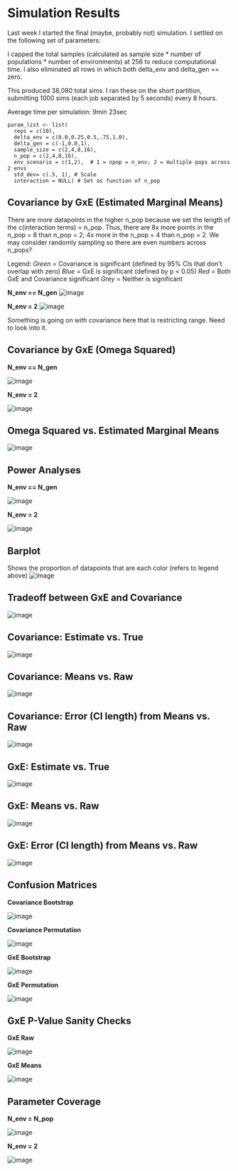 # Simulation Results

Last week I started the final (maybe, probably not) simulation. I settled on the following set of parameters: 

I capped the total samples (calculated as sample size * number of populations * number of environments) at 256 to reduce computational time.
I also eliminated all rows in which both delta_env and delta_gen == zero. 

This produced 38,080 total sims. I ran these on the short partition, submitting 1000 sims (each job separated by 5 seconds) every 8 hours. 

Average time per simulation: 9min 23sec

```{params}
param_list <- list( 
  reps = c(10), 
  delta_env = c(0.0,0.25,0.5,.75,1.0), 
  delta_gen = c(-1,0.0,1),
  sample_size = c(2,4,8,16), 
  n_pop = c(2,4,8,16),
  env_scenario = c(1,2),  # 1 = npop = n_env; 2 = multiple pops across 2 envs
  std_dev= c(.5, 1), # Scale
  interaction = NULL) # Set as function of n_pop
```
## Covariance by GxE (Estimated Marginal Means)

There are more datapoints in the higher n_pop because we set the length of the c(interaction terms) = n_pop. Thus, there are 8x more points in the n_pop = 8 than n_pop = 2; 4x more in the n_pop = 4 than n_pop = 2. We may consider randomly sampling so there are even numbers across n_pops?    

Legend: 
*Green* = Covariance is significant (defined by 95% CIs that don't overlap with zero)
*Blue* = GxE is significant (defined by p < 0.05)
*Red* = Both GxE and Covariance significant
*Grey* = Neither is significant

**N_env == N_gen**
![image](https://github.com/RCN-ECS/CnGV/blob/master/results/notebook_figs/923_CovGxE1.png)

**N_env = 2**
![image](https://github.com/RCN-ECS/CnGV/blob/master/results/notebook_figs/923_CovGxE2.png)

Something is going on with covariance here that is restricting range. Need to look into it.

## Covariance by GxE (Omega Squared)

**N_env == N_gen**

![image](https://github.com/RCN-ECS/CnGV/blob/master/results/notebook_figs/923_CovGxE_omega1.png)

**N_env = 2**

![image](https://github.com/RCN-ECS/CnGV/blob/master/results/notebook_figs/923_CovGxE_Omega2.png)

## Omega Squared vs. Estimated Marginal Means
![image](https://github.com/RCN-ECS/CnGV/blob/master/results/notebook_figs/923_AnovavsEmm.png)

## Power Analyses

**N_env == N_gen**

![image](https://github.com/RCN-ECS/CnGV/blob/master/results/notebook_figs/923_Power.png)

**N_env = 2**

![image](https://github.com/RCN-ECS/CnGV/blob/master/results/notebook_figs/923_Power_envscenario2.png)

## Barplot
Shows the proportion of datapoints that are each color (refers to legend above)
![image](https://github.com/RCN-ECS/CnGV/blob/master/results/notebook_figs/923_PowerBarplot.png)

## Tradeoff between GxE and Covariance
![image](https://github.com/RCN-ECS/CnGV/blob/master/results/notebook_figs/923_CovVSGxE.png)

## Covariance: Estimate vs. True
![image](https://github.com/RCN-ECS/CnGV/blob/master/results/notebook_figs/923_CovRawvsTrue.png)

## Covariance: Means vs. Raw 
![image](https://github.com/RCN-ECS/CnGV/blob/master/results/notebook_figs/923_CovMeansVSRaw.png)

## Covariance: Error (CI length) from Means vs. Raw
![image](https://github.com/RCN-ECS/CnGV/blob/master/results/notebook_figs/923_CovErrormeansRawComparison.png)

## GxE: Estimate vs. True
![image](https://github.com/RCN-ECS/CnGV/blob/master/results/notebook_figs/923_GxERawvsTrue.png)

## GxE: Means vs. Raw 
![image](https://github.com/RCN-ECS/CnGV/blob/master/results/notebook_figs/923_GxEMeansvsRaw.png)

## GxE: Error (CI length) from Means vs. Raw
![image](https://github.com/RCN-ECS/CnGV/blob/master/results/notebook_figs/923_GxE_MeansVsRawError.png)


## Confusion Matrices

**Covariance Bootstrap**

![image](https://github.com/RCN-ECS/CnGV/blob/master/results/notebook_figs/923_CovBootConfusion.png)

**Covariance Permutation**

![image](https://github.com/RCN-ECS/CnGV/blob/master/results/notebook_figs/923_CovPermConfusion.png)

**GxE Bootstrap**

![image](https://github.com/RCN-ECS/CnGV/blob/master/results/notebook_figs/923_GxEBootConfusion.png)

**GxE Permutation**

![image](https://github.com/RCN-ECS/CnGV/blob/master/results/notebook_figs/923_GxEPermConfusion.png)

## GxE P-Value Sanity Checks

**GxE Raw**

![image](https://github.com/RCN-ECS/CnGV/blob/master/results/notebook_figs/923_GxEPvalueComparison.png)

**GxE Means**

![image](https://github.com/RCN-ECS/CnGV/blob/master/results/notebook_figs/923_GxEMeans_EmmvsAnova.png)

## Parameter Coverage

**N_env = N_pop**

![image](https://github.com/RCN-ECS/CnGV/blob/master/results/notebook_figs/923_Hex1.png)

**N_env = 2**

![image](https://github.com/RCN-ECS/CnGV/blob/master/results/notebook_figs/923_Hex2.png)
